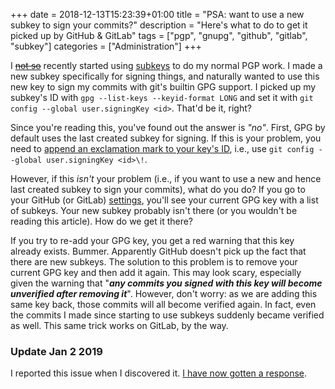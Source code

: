 +++
date = 2018-12-13T15:23:39+01:00
title = "PSA: want to use a new subkey to sign your commits?"
description = "Here's what to do to get it picked up by GitHub & GitLab"
tags = ["pgp", "gnupg", "github", "gitlab", "subkey"]
categories = ["Administration"]
+++

I [~~not so~~](/blog/pass/) recently started
using [subkeys](https://wiki.debian.org/Subkeys) to do my normal PGP
work. I made a new subkey specifically for signing things, and
naturally wanted to use this new key to sign my commits with git's
builtin GPG support. I picked up my subkey's ID with `gpg --list-keys
--keyid-format LONG` and set it with `git config --global
user.signingKey <id>`. That'd be it, right?

Since you're reading this, you've found out the answer is
*"no"*. First, GPG by default uses the last created subkey for
signing. If this is your problem, you need to [append an exclamation
mark to your key's
ID](https://public-inbox.org/git/20180113002221.GQ29313@zaya.teonanacatl.net/),
i.e., use `git config --global user.signingKey <id>\!`.

However, if this *isn't* your problem (i.e., if you want to use a new
and hence last created subkey to sign your commits), what do you do?
If you go to your GitHub (or GitLab)
[settings](https://github.com/settings/keys), you'll see your current
GPG key with a list of subkeys. Your new subkey probably isn't there
(or you wouldn't be reading this article). How do we get it there?

If you try to re-add your GPG key, you get a red warning that this key
already exists. Bummer. Apparently GitHub doesn't pick up the fact
that there are new subkeys. The solution to this problem is to remove
your current GPG key and then add it again. This may look scary,
especially given the warning that "***any commits you signed with this
key will become unverified after removing it***". However, don't
worry: as we are adding this same key back, those commits will all
become verified again. In fact, even the commits I made since starting
to use subkeys suddenly became verified as well. This same trick works
on GitLab, by the way.

### Update Jan 2 2019

I reported this issue when I discovered it. [I have now gotten a
response](/blog/github-pgp-response).
